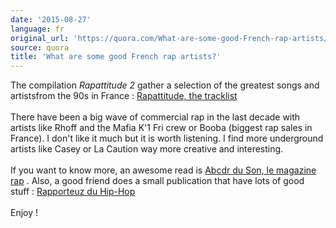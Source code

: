 ```yaml
---
date: '2015-08-27'
language: fr
original_url: 'https://quora.com/What-are-some-good-French-rap-artists/answer/Clément-Renaud'
source: quora
title: 'What are some good French rap artists?'
---
```


The compilation *Rapattitude 2* gather a selection of the greatest songs
and artistsfrom the 90s in France : [Rapattitude, the
tracklist](http://rapattitude2012.skyrock.com/3080248995-Rapattitude-le-tracklisting.html)\
\
There have been a big wave of commercial rap in the last decade with
artists like Rhoff and the Mafia K\'1 Fri crew or Booba (biggest rap
sales in France). I don\'t like it much but it is worth listening. I
find more underground artists like Casey or La Caution way more creative
and interesting.\
\
If you want to know more, an awesome read is [Abcdr du Son, le magazine
rap](http://www.abcdrduson.com/) . Also, a good friend does a small
publication that have lots of good stuff : [Rapporteuz du
Hip-Hop](http://www.rapporteuz.fr/)\
\
Enjoy !
